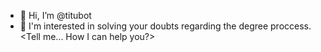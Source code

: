 - 👋 Hi, I’m @titubot
- 👀 I'm interested in solving your doubts regarding the degree proccess.
<Tell me... How I can help you?>


<!---
titubot/titubot is a ✨ special ✨ repository because its `README.md` (this file) appears on your GitHub profile.
You can click the Preview link to take a look at your changes.
--->
